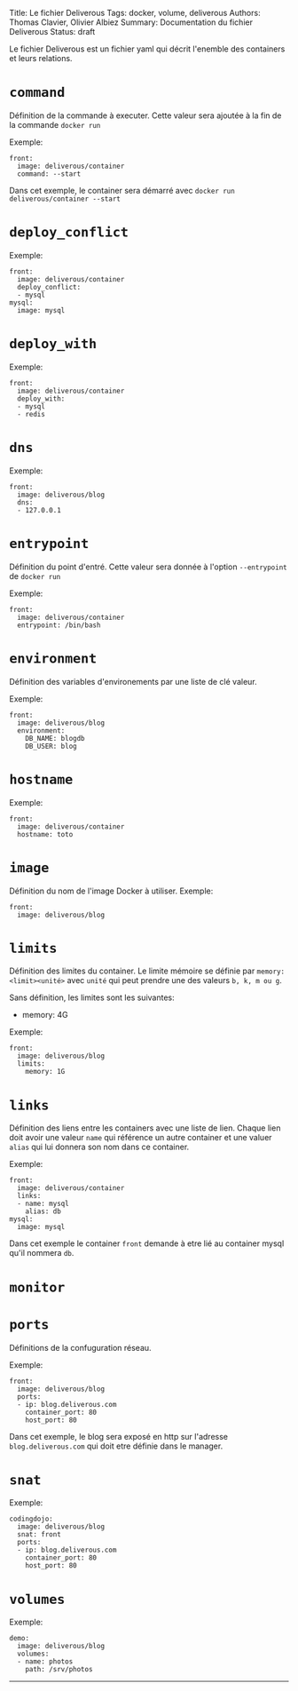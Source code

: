 Title: Le fichier Deliverous
Tags: docker, volume, deliverous
Authors: Thomas Clavier, Olivier Albiez
Summary: Documentation du fichier Deliverous
Status: draft

Le fichier Deliverous est un fichier yaml qui décrit l'enemble des containers et leurs relations.


# `command`

Définition de la commande à executer. Cette valeur sera ajoutée à la fin de la commande `docker run`

Exemple:

    front:
      image: deliverous/container
      command: --start

Dans cet exemple, le container sera démarré avec `docker run deliverous/container --start`


# `deploy_conflict`

Exemple:

    front:
      image: deliverous/container
      deploy_conflict:
      - mysql
    mysql:
      image: mysql


# `deploy_with`

Exemple:

    front:
      image: deliverous/container
      deploy_with:
      - mysql
      - redis


# `dns`

Exemple:

    front:
      image: deliverous/blog
      dns:
      - 127.0.0.1


# `entrypoint`

Définition du point d'entré. Cette valeur sera donnée à l'option `--entrypoint` de `docker run`

Exemple:

    front:
      image: deliverous/container
      entrypoint: /bin/bash


# `environment`

Définition des variables d'environements par une liste de clé valeur.

Exemple:

    front:
      image: deliverous/blog
      environment:
        DB_NAME: blogdb
        DB_USER: blog


# `hostname`

Exemple:

    front:
      image: deliverous/container
      hostname: toto


# `image`

Définition du nom de l'image Docker à utiliser.
Exemple:

    front:
      image: deliverous/blog


# `limits`

Définition des limites du container.
Le limite mémoire se définie par `memory: <limit><unité>` avec `unité` qui peut prendre une des valeurs `b, k, m ou g`.

Sans définition, les limites sont les suivantes:

* memory: 4G

Exemple:

    front:
      image: deliverous/blog
      limits:
        memory: 1G


# `links`

Définition des liens entre les containers avec une liste de lien. Chaque lien doit avoir une valeur `name` qui référence un autre container et une valuer `alias` qui lui donnera son nom dans ce container.

Exemple:

    front:
      image: deliverous/container
      links:
      - name: mysql
        alias: db
    mysql:
      image: mysql

Dans cet exemple le container `front` demande à etre lié au container mysql qu'il nommera `db`.


# `monitor`


# `ports`

Définitions de la confuguration réseau.

Exemple:

    front:
      image: deliverous/blog
      ports:
      - ip: blog.deliverous.com
        container_port: 80
        host_port: 80

Dans cet exemple, le blog sera exposé en http sur l'adresse `blog.deliverous.com` qui doit etre définie dans le manager.


# `snat`

Exemple:

    codingdojo:
      image: deliverous/blog
      snat: front
      ports:
      - ip: blog.deliverous.com
        container_port: 80
        host_port: 80


# `volumes`

Exemple:

    demo:
      image: deliverous/blog
      volumes:
      - name: photos
        path: /srv/photos


---
